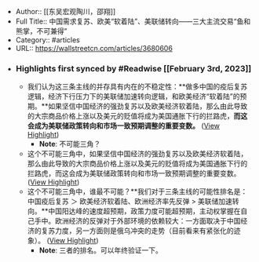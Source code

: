 - Author:: [[东吴宏观陶川，邵翔]]
- Full Title:: 中国需求复苏、欧美“软着陆”、美联储转向——三大主流交易“鱼和熊掌，不可兼得”
- Category:: #articles
- URL:: https://wallstreetcn.com/articles/3680606
- ### Highlights first synced by #Readwise [[February 3rd, 2023]]
    - 我们认为这三条主线的并存具有内在的不稳定性：**做多中国的疫后复苏逻辑，经济下行压力下的美联储加速转向逻辑，和欧美经济“软着陆”的预期。**如果坚信中国经济的强劲复苏以及欧美经济软着陆，那么由此导致的大宗商品价格上涨以及美元的贬值将成为美国通胀下行的拦路虎，**而这会成为美联储政策转向和市场一致预期调整的重要变数。** ([View Highlight](https://read.readwise.io/read/01gr9d2x7rfejnxw44yp68d9xa))
        - **Note**: 不可能三角？
    - 这个不可能三角中，如果坚信中国经济的强劲复苏以及欧美经济软着陆，那么由此导致的大宗商品价格上涨以及美元的贬值将成为美国通胀下行的拦路虎，而这会成为美联储政策转向和市场一致预期调整的重要变数。 ([View Highlight](https://read.readwise.io/read/01gr9d0kndwhzjstkrvtea990y))
    - 这个不可能三角中，谁最不可能？**我们对于三条主线的可能性排名是：中国疫后复苏 ＞ 欧美经济软着陆、欧洲经济率先反弹 > 美联储加速转向。**中国阳达峰的速度超预期，政策力度可能超预期，主动权掌握在自己手中。欧洲经济的反弹对于外部环境的依赖较大：一方面取决于中国经济的复苏力度，另一方面则是俄乌冲突的走势（目前看来有紧张化的迹象）。 ([View Highlight](https://read.readwise.io/read/01gr9d4psv6h4g8cf8sdj95nae))
        - **Note**: 三者的排名。可以年终验证一下。

